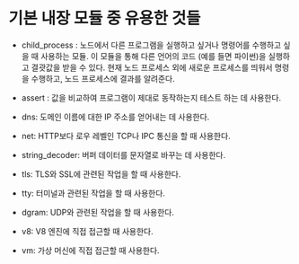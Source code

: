 # 기본 내장 모듈 중 유용한 것들

* child_process : 노드에서 다른 프로그램을 실행하고 싶거나 명령어를 수행하고 싶을 때 사용하는 모듈. 이 모듈을 통해 다른 언어의 코드 (예를 들면 파이썬)을 실행하고 결괏값을 받을 수 있다.
현재 노드 프로세스 외에 새로운 프로세스를 띄워서 명령을 수행하고, 노드 프로세스에 결과를 알려준다.

* assert : 값을 비교하여 프로그램이 제대로 동작하는지 테스트 하는 데 사용한다.

* dns: 도메인 이름에 대한 IP 주소를 얻어내는 데 사용한다.

* net: HTTP보다 로우 레벨인 TCP나 IPC 통신을 할 때 사용한다.

* string_decoder: 버퍼 데이터를 문자열로 바꾸는 데 사용한다.

* tls: TLS와 SSL에 관련된 작업을 할 때 사용한다.

* tty: 터미널과 관련된 작업을 할 때 사용한다.

* dgram: UDP와 관련된 작업을 할 때 사용한다.

* v8: V8 엔진에 직접 접근할 때 사용한다.

* vm: 가상 머신에 직접 접근할 때 사용한다.

